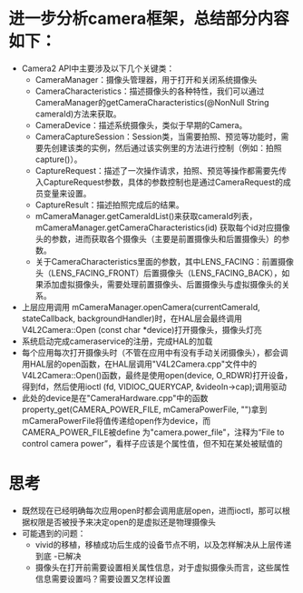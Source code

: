 # 进一步分析camera框架，总结部分内容如下：
- Camera2 API中主要涉及以下几个关键类：
  - CameraManager：摄像头管理器，用于打开和关闭系统摄像头
  - CameraCharacteristics：描述摄像头的各种特性，我们可以通过CameraManager的getCameraCharacteristics(@NonNull String cameraId)方法来获取。
  - CameraDevice：描述系统摄像头，类似于早期的Camera。
  - CameraCaptureSession：Session类，当需要拍照、预览等功能时，需要先创建该类的实例，然后通过该实例里的方法进行控制（例如：拍照 capture()）。
  - CaptureRequest：描述了一次操作请求，拍照、预览等操作都需要先传入CaptureRequest参数，具体的参数控制也是通过CameraRequest的成员变量来设置。
  - CaptureResult：描述拍照完成后的结果。
  - mCameraManager.getCameraIdList()来获取cameraId列表，mCameraManager.getCameraCharacteristics(id) 获取每个id对应摄像头的参数，进而获取各个摄像头（主要是前置摄像头和后置摄像头）的参数。
  - 关于CameraCharacteristics里面的参数，其中LENS_FACING：前置摄像头（LENS_FACING_FRONT）后置摄像头（LENS_FACING_BACK），如果添加虚拟摄像头，需要处理前置摄像头、后置摄像头与虚拟摄像头的关系。
- 上层应用调用 mCameraManager.openCamera(currentCameraId, stateCallback, backgroundHandler)时，在HAL层会最终调用V4L2Camera::Open (const char *device)打开摄像头，摄像头灯亮
- 系统启动完成cameraservice的注册，完成HAL的加载
- 每个应用每次打开摄像头时（不管在应用中有没有手动关闭摄像头），都会调用HAL层的open函数，在HAL层调用"V4L2Camera.cpp"文件中的V4L2Camera::Open()函数，最终是使用open(device, O_RDWR)打开设备，得到fd，然后使用ioctl (fd, VIDIOC_QUERYCAP, &videoIn->cap);调用驱动
- 此处的device是在"CameraHardware.cpp"中的函数property_get(CAMERA_POWER_FILE, mCameraPowerFile, "")拿到mCameraPowerFile将值传递给open作为device，而CAMERA_POWER_FILE被define 为"camera.power_file"，注释为“File to control camera power”，看样子应该是个属性值，但不知在某处被赋值的

# 思考
- 既然现在已经明确每次应用open时都会调用底层open，进而ioctl，那可以根据权限是否被授予来决定open的是虚拟还是物理摄像头
- 可能遇到的问题：
  - vivid的移植，移植成功后生成的设备节点不明，以及怎样解决从上层传递到底
    -已解决
  - 摄像头在打开前需要设置相关属性信息，对于虚拟摄像头而言，这些属性信息需要设置吗？需要设置又怎样设置
